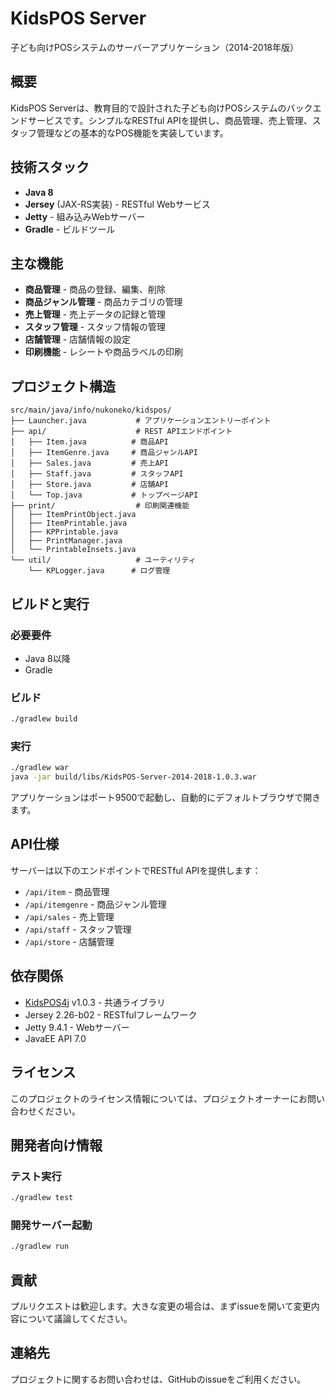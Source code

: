 # KidsPOS Server

子ども向けPOSシステムのサーバーアプリケーション（2014-2018年版）

## 概要

KidsPOS Serverは、教育目的で設計された子ども向けPOSシステムのバックエンドサービスです。シンプルなRESTful APIを提供し、商品管理、売上管理、スタッフ管理などの基本的なPOS機能を実装しています。

## 技術スタック

- **Java 8**
- **Jersey** (JAX-RS実装) - RESTful Webサービス
- **Jetty** - 組み込みWebサーバー
- **Gradle** - ビルドツール

## 主な機能

- **商品管理** - 商品の登録、編集、削除
- **商品ジャンル管理** - 商品カテゴリの管理
- **売上管理** - 売上データの記録と管理
- **スタッフ管理** - スタッフ情報の管理
- **店舗管理** - 店舗情報の設定
- **印刷機能** - レシートや商品ラベルの印刷

## プロジェクト構造

```
src/main/java/info/nukoneko/kidspos/
├── Launcher.java           # アプリケーションエントリーポイント
├── api/                    # REST APIエンドポイント
│   ├── Item.java          # 商品API
│   ├── ItemGenre.java     # 商品ジャンルAPI
│   ├── Sales.java         # 売上API
│   ├── Staff.java         # スタッフAPI
│   ├── Store.java         # 店舗API
│   └── Top.java           # トップページAPI
├── print/                  # 印刷関連機能
│   ├── ItemPrintObject.java
│   ├── ItemPrintable.java
│   ├── KPPrintable.java
│   ├── PrintManager.java
│   └── PrintableInsets.java
└── util/                   # ユーティリティ
    └── KPLogger.java      # ログ管理
```

## ビルドと実行

### 必要要件

- Java 8以降
- Gradle

### ビルド

```bash
./gradlew build
```

### 実行

```bash
./gradlew war
java -jar build/libs/KidsPOS-Server-2014-2018-1.0.3.war
```

アプリケーションはポート9500で起動し、自動的にデフォルトブラウザで開きます。

## API仕様

サーバーは以下のエンドポイントでRESTful APIを提供します：

- `/api/item` - 商品管理
- `/api/itemgenre` - 商品ジャンル管理
- `/api/sales` - 売上管理
- `/api/staff` - スタッフ管理
- `/api/store` - 店舗管理

## 依存関係

- [KidsPOS4j](https://github.com/KidsPOSProject/KidsPOS4j) v1.0.3 - 共通ライブラリ
- Jersey 2.26-b02 - RESTfulフレームワーク
- Jetty 9.4.1 - Webサーバー
- JavaEE API 7.0

## ライセンス

このプロジェクトのライセンス情報については、プロジェクトオーナーにお問い合わせください。

## 開発者向け情報

### テスト実行

```bash
./gradlew test
```

### 開発サーバー起動

```bash
./gradlew run
```

## 貢献

プルリクエストは歓迎します。大きな変更の場合は、まずissueを開いて変更内容について議論してください。

## 連絡先

プロジェクトに関するお問い合わせは、GitHubのissueをご利用ください。